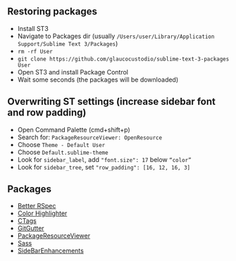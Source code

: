 ## Restoring packages

- Install ST3
- Navigate to Packages dir (usually `/Users/user/Library/Application Support/Sublime Text 3/Packages`)
- `rm -rf User`
- `git clone https://github.com/glaucocustodio/sublime-text-3-packages User`
- Open ST3 and install Package Control
- Wait some seconds (the packages will be downloaded)

## Overwriting ST settings (increase sidebar font and row padding)

- Open Command Palette (cmd+shift+p)
- Search for: `PackageResourceViewer: OpenResource`
- Choose `Theme - Default User`
- Choose `Default.sublime-theme`
- Look for `sidebar_label`, add `"font.size": 17` below `“color”`
- Look for `sidebar_tree`, set `"row_padding": [16, 12, 16, 3]`

## Packages

- <a target="_blank" href="https://sublime.wbond.net/packages/Better%20RSpec">Better RSpec</a>
- <a target="_blank" href="https://sublime.wbond.net/packages/Color%20Highlighter">Color Highlighter</a>
- <a target="_blank" href="https://packagecontrol.io/packages/CTags">CTags</a>
- <a target="_blank" href="https://sublime.wbond.net/packages/GitGutter">Git​Gutter</a>
- <a target="_blank" href="https://packagecontrol.io/packages/PackageResourceViewer">PackageResourceViewer</a>
- <a target="_blank" href="https://packagecontrol.io/packages/Sass">Sass</a>
- <a target="_blank" href="https://sublime.wbond.net/packages/SideBarEnhancements">Side​Bar​Enhancements</a>
